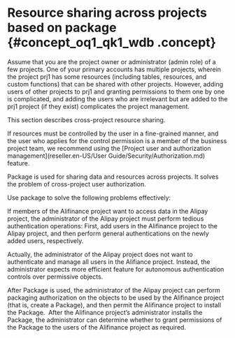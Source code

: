 # Resource sharing across projects based on package {#concept_oq1_qk1_wdb .concept}

Assume that you are the project owner or administrator \(admin role\) of a few projects. One of your primary accounts has multiple projects, wherein the project prj1 has some resources \(including tables, resources, and custom functions\) that can be shared with other projects. However, adding users of other projects to prj1 and granting permissions to them one by one is complicated, and adding the users who are irrelevant but are added to the prj1 project \(if they exist\) complicates the project management.

This section describes cross-project resource sharing.

If resources must be controlled by the user in a fine-grained manner, and the user who applies for the control permission is a member of the business project team, we recommend using the [Project user and authorization management](reseller.en-US/User Guide/Security/Authorization.md)  feature.

Package is used for sharing data and resources across projects. It solves the problem of cross-project user authorization.

Use package to solve the following problems effectively:

If members of the Alifinance project want to access data in the Alipay project, the administrator of the Alipay project must perform tedious authentication operations: First, add users in the Alifinance project to the Alipay project, and then perform general authentications on the newly added users, respectively.

Actually, the administrator of the Alipay project does not want to authenticate and manage all users in the Alifiance project. Instead, the administrator expects more efficient feature for autonomous authentication controls over permissive objects.

After Package is used, the administrator of the Alipay project can perform packaging authorization on the objects to be used by the Alifinance project \(that is, create a Package\), and then permit the Alifinance project to install the Package.  After the Alifinance project’s administrator installs the Package, the administrator can determine whether to grant permissions of the Package to the users of the Alifinance project as required.

